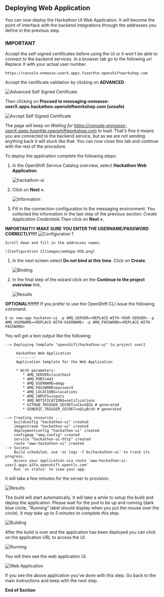 ## Deploying Web Application

You can now deploy the Hackathon UI Web Application. It will become the point of interface with the backend integrations through the addresses you define in the previous step. 

### IMPORTANT

Accept the self-signed certificates before using the UI or it won't be able to connect to the backend services. In a browser tab go to the following url. Replace *X* with your actual user number.

```
https://console-enmasse-userX.apps.fuserhte.openshiftworkshop.com 
```

Accept the certificate validation by clicking on **ADVANCED**

![Advanced Self Signed Certificate](images/self-signed-cert-01.png)

Then clicking on **Proceed to messaging-enmasse-userX.apps.hackathon.openshiftworkshop.com (unsafe)**

![Accept Self Signed Certificate](images/self-signed-cert-02.png)

The page will keep on *Waiting for https://console-enmasse-userX.apps.fuserhte.openshiftworkshop.com* to load. That's fine it means you are connected to the backend service, but as we are not sending anything back it will stuck like that. You can now close this tab and continue with the rest of the procedure.

To deploy the application complete the following steps:

1. In the OpenShift Service Catalog overview, select **Hackathon Web Application**.

    ![hackathon-ui](images/webapp-01.png)

1. Click on **Next >**.

    ![Information](images/webapp-02.png)

1. Fill in the connection configuration to the messaging environment. You collected the information in the last step of the previous section: _Create Application Credentials_.Then click on **Next >**.

**IMPORTANT!!! MAKE SURE YOU ENTER THE USERNAME/PASSWORD CORRECTLY!!!!**
    ![Configuration 1](images/webapp-03.png)

    Scroll down and fill in the addresses names.

    ![Configuration 2](images/webapp-03b.png)

1. In the next screen select **Do not bind at this time**. Click on **Create**.

    ![Binding](images/webapp-04.png)

1. In the final step of the wizard click on the **Continue to the project overview** link,

    ![Results](images/webapp-05.png)

**OPTIONAL!!!!!!!!** If you prefer to use the OpenShift CLI issue the following command:

```
$ oc new-app hackaton-ui -p AMQ_SERVER=<REPLACE-WITH-YOUR-SERVER> -p AMQ_USERNAME=<REPLACE-WITH-USERNAME> -p AMQ_PASSWORD=<REPLACE-WITH-PASSWORD>
```

You will get a text output like the following:

```
--> Deploying template "openshift/hackathon-ui" to project user2

     Hackathon Web Application
     ---------
     Application template for the Web Application

     * With parameters:
        * AMQ_SERVER=localhost
        * AMQ_PORT=443
        * AMQ_USERNAME=amqp
        * AMQ_PASSWORD=password
        * AMQ_LOCATIONS=locations
        * AMQ_INPUTS=inputs
        * AMQ_NOTIFICATIONS=notifications
        * GITHUB_TRIGGER_SECRET=xCkxVQ2G # generated
        * GENERIC_TRIGGER_SECRET=oQiyBcVU # generated

--> Creating resources ...
    buildconfig "hackathon-ui" created
    imagestream "hackathon-ui" created
    deploymentconfig "hackathon-ui" created
    configmap "amq-config" created
    service "hackathon-ui-http" created
    route "www-hackathon-ui" created
--> Success
    Build scheduled, use 'oc logs -f bc/hackathon-ui' to track its progress.
    Access your application via route 'www-hackathon-ui-user2.apps.a3fa.openshift.opentlc.com' 
    Run 'oc status' to view your app.
```

It will take a few minutes for the server to provision.

![Results](images/webapp-06.png)

The build will start automatically. It will take a while to setup the build and deploy the application. Please wait for the pod to be up and running (dark blue circle, "Running" label should display when you put the mouse over the circle). *It may take up to 5 minutes to complete this step*.

![Building](images/webapp-07.png)

After the build is over and the application has been deployed you can click on the application URL to access the UI.

![Running](images/webapp-08.png)

You will then see the web application UI.

![Web Application](images/webapp-09.png)

If you see the above application you've done with this step. Go back to the main instructions and keep with the next step.

**End of Section**
